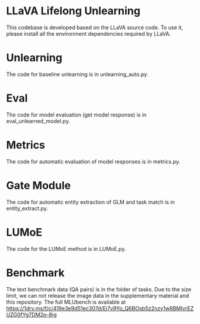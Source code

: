 # LLaVA Lifelong Unlearning
This codebase is developed based on the LLaVA source code. 
To use it, please install all the environment dependencies required by LLaVA.

# Unlearning
The code for baseline unlearning is in unlearning_auto.py.

# Eval
The code for model evaluation (get model response) is in eval_unlearned_model.py.

# Metrics
The code for automatic evaluation of model responses is in metrics.py.

# Gate Module
The code for automatic entity extraction of GLM and task match is in entity_extract.py.

# LUMoE
The code for the LUMoE method is in LUMoE.py.

# Benchmark
The text benchmark data (QA pairs) is in the folder of tasks.
Due to the size limit, we can not release the image data in the supplementary material and this repository.
The full MLUbench is available at https://1drv.ms/f/c/419e3e9d51ec307d/Ej7v9Yo_Q6BOsb5z2nzy1w8BMIvrEZUZG0fYg7DM2p-8ig 


